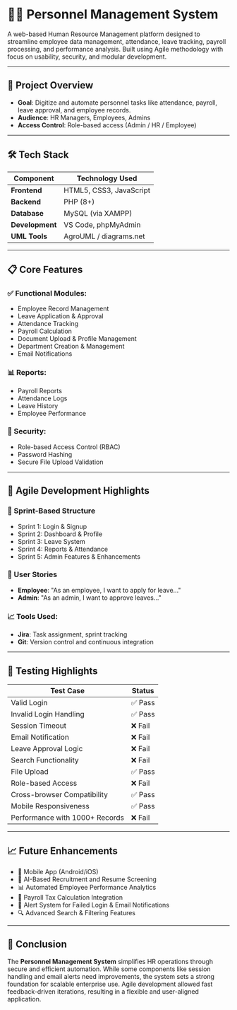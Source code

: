 # 🧑‍💼 Personnel Management System

A web-based Human Resource Management platform designed to streamline employee data management, attendance, leave tracking, payroll processing, and performance analysis. Built using Agile methodology with focus on usability, security, and modular development.

---

## 📌 Project Overview

- **Goal**: Digitize and automate personnel tasks like attendance, payroll, leave approval, and employee records.
- **Audience**: HR Managers, Employees, Admins
- **Access Control**: Role-based access (Admin / HR / Employee)

---

## 🛠️ Tech Stack

| Component        | Technology Used                        |
|------------------|----------------------------------------|
| **Frontend**     | HTML5, CSS3, JavaScript                |
| **Backend**      | PHP (8+)                               |
| **Database**     | MySQL (via XAMPP)                      |
| **Development**  | VS Code, phpMyAdmin                    |
| **UML Tools**    | AgroUML / diagrams.net                 |

---

## 📋 Core Features

### ✅ Functional Modules:
- Employee Record Management
- Leave Application & Approval
- Attendance Tracking
- Payroll Calculation
- Document Upload & Profile Management
- Department Creation & Management
- Email Notifications

### 📊 Reports:
- Payroll Reports
- Attendance Logs
- Leave History
- Employee Performance

### 🔐 Security:
- Role-based Access Control (RBAC)
- Password Hashing
- Secure File Upload Validation

---

## 🎯 Agile Development Highlights

### 🧪 Sprint-Based Structure
- Sprint 1: Login & Signup
- Sprint 2: Dashboard & Profile
- Sprint 3: Leave System
- Sprint 4: Reports & Attendance
- Sprint 5: Admin Features & Enhancements

### 🧾 User Stories
- **Employee**: "As an employee, I want to apply for leave..."
- **Admin**: "As an admin, I want to approve leaves..."

### 📈 Tools Used:
- **Jira**: Task assignment, sprint tracking
- **Git**: Version control and continuous integration

---

## 🧪 Testing Highlights

| Test Case                         | Status  |
|----------------------------------|---------|
| Valid Login                      | ✅ Pass |
| Invalid Login Handling           | ✅ Pass |
| Session Timeout                  | ❌ Fail |
| Email Notification               | ❌ Fail |
| Leave Approval Logic             | ❌ Fail |
| Search Functionality             | ❌ Fail |
| File Upload                      | ✅ Pass |
| Role-based Access                | ❌ Fail |
| Cross-browser Compatibility      | ✅ Pass |
| Mobile Responsiveness            | ✅ Pass |
| Performance with 1000+ Records   | ❌ Fail |

---

## 📈 Future Enhancements

- 📱 Mobile App (Android/iOS)
- 🤖 AI-Based Recruitment and Resume Screening
- 📊 Automated Employee Performance Analytics
- 🧩 Payroll Tax Calculation Integration
- 🚨 Alert System for Failed Login & Email Notifications
- 🔍 Advanced Search & Filtering Features

---

## 📌 Conclusion

The **Personnel Management System** simplifies HR operations through secure and efficient automation. While some components like session handling and email alerts need improvements, the system sets a strong foundation for scalable enterprise use. Agile development allowed fast feedback-driven iterations, resulting in a flexible and user-aligned application.
